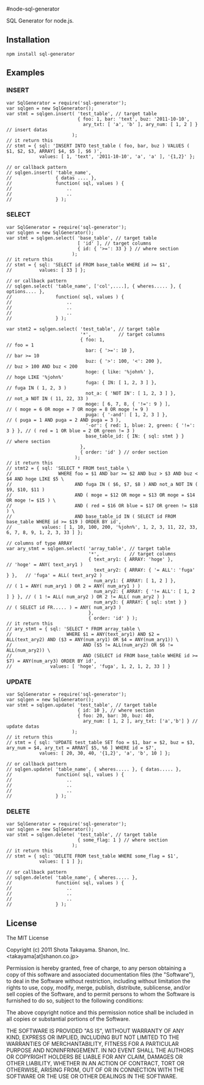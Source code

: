 #node-sql-generator

SQL Generator for node.js.

## Installation

    npm install sql-generator

## Examples

### INSERT

    var SqlGenerator = require('sql-generator');
    var sqlgen = new SqlGenerator();
    var stmt = sqlgen.insert( 'test_table', // target table
                              { foo: 1, bar: 'text', buz: '2011-10-10',
                                ary_txt: [ 'a', 'b' ], ary_num: [ 1, 2 ] } // insert datas
                            );
    // it return this
    // stmt = { sql: 'INSERT INTO test_table ( foo, bar, buz ) VALUES ( $1, $2, $3, ARRAY[ $4, $5 ], $6 )',
                values: [ 1, 'text', '2011-10-10', 'a', 'a' ], '{1,2}' };

    // or callback pattern
    // sqlgen.insert( 'table_name',
    //                { datas .... },
    //                function( sql, values ) {
    //                    ..
    //                    ..
    //                } );
                
### SELECT

    var SqlGenerator = require('sql-generator');
    var sqlgen = new SqlGenerator();
    var stmt = sqlgen.select( 'base_table', // target table
                              [ 'id' ], // target columns
                              { id: { '>=': 33 } } // where section
                            );
    // it return this
    // stmt = { sql: 'SELECT id FROM base_table WHERE id >= $1',
    //          values: [ 33 ] };

    // or callback pattern
    // sqlgen.select( 'table_name', ['col',....], { wheres..... }, { options.... },
    //                function( sql, values ) {
    //                    ..
    //                    ..
    //                    ..
    //                } );
    
    var stmt2 = sqlgen.select( 'test_table', // target table
                               '*',          // target columns
                               { foo: 1,                                         // foo = 1
                                 bar: { '>=': 10 },                              // bar >= 10
                                 buz: { '>': 100, '<': 200 },                    // buz > 100 AND buz < 200
                                 hoge: { like: '%john%' },                       // hoge LIKE '%john%'
                                 fuga: { IN: [ 1, 2, 3 ] },                      // fuga IN ( 1, 2, 3 )
                                 not_a: { 'NOT IN': [ 1, 2, 3 ] },               // not_a NOT IN ( 11, 22, 33 )
                                 moge: [ 6, 7, 8, { '!=': 9 } ],                 // ( moge = 6 OR moge = 7 OR moge = 8 OR moge != 9 )
                                 puga: { '-and': [ 1, 2, 3 ] },                  // ( puga = 1 AND puga = 2 AND puga = 3 ),
                                 '-or': { red: 1, blue: 2, green: { '!=': 3 } }, // ( red = 1 OR blue = 2 OR green != 3 )
                                 base_table_id: { IN: { sql: stmt } }            // where section
                               },
                               { order: 'id' } // order section
                             );
    // it return this
    // stmt2 = { sql: 'SELECT * FROM test_table \
    //                 WHERE foo = $1 AND bar >= $2 AND buz > $3 AND buz < $4 AND hoge LIKE $5 \
    //                       AND fuga IN ( $6, $7, $8 ) AND not_a NOT IN ( $9, $10, $11 )
    //                       AND ( moge = $12 OR moge = $13 OR moge = $14 OR moge != $15 ) \
    //                       AND ( red = $16 OR blue = $17 OR green != $18 ) \
    //                       AND base_table_id IN ( SELECT id FROM base_table WHERE id >= $19 ) ORDER BY id',
    //           values: [ 1, 10, 100, 200, '%john%', 1, 2, 3, 11, 22, 33, 6, 7, 8, 9, 1, 2, 3, 33 ] };

    // columns of type ARRAY
    var ary_stmt = sqlgen.select( 'array_table', // target table
                                  '*',           // target columns
                                  { text_ary1: { ARRAY: 'hoge' },                // 'hoge' = ANY( text_ary1 )
                                    text_ary2: { ARRAY: { '= ALL': 'fuga' } },   // 'fuga' = ALL( text_ary2 )
                                    num_ary1: { ARRAY: [ 1, 2 ] },               // ( 1 = ANY( num_ary1 ) OR 2 = ANY( num_ary1 ) )
                                    num_ary2: { ARRAY: { '!= ALL': [ 1, 2 ] } }, // ( 1 != ALL( num_ary2 ) OR 2 != ALL( num_ary2 ) )
                                    num_ary3: { ARRAY: { sql: stmt } }           // ( SELECT id FR..... ) = ANY( num_ary3 )
                                  },
                                  { order: 'id' } );
    // it return this
    // ary_stmt = { sql: 'SELECT * FROM array_table \
    //                    WHERE $1 = ANY(text_ary1) AND $2 = ALL(text_ary2) AND ($3 = ANY(num_ary1) OR $4 = ANY(num_ary1)) \
    //                          AND ($5 != ALL(num_ary2) OR $6 != ALL(num_ary2)) \
    //                          AND (SELECT id FROM base_table WHERE id >= $7) = ANY(num_ary3) ORDER BY id',
    //              values: [ 'hoge', 'fuga', 1, 2, 1, 2, 33 ] }

### UPDATE

    var SqlGenerator = require('sql-generator');
    var sqlgen = new SqlGenerator();
    var stmt = sqlgen.update( 'test_table', // target table
                              { id: 10 }, // where section
                              { foo: 20, bar: 30, buz: 40,
                                ary_num: [ 1, 2 ], ary_txt: ['a','b'] } // update datas
                            );
    // it return this
    // stmt = { sql: 'UPDATE test_table SET foo = $1, bar = $2, buz = $3, ary_num = $4, ary_txt = ARRAY[ $5, %6 ] WHERE id = $7',
                values: [ 20, 30, 40, '{1,2}', 'a', 'b', 10 ] };
    
    // or callback pattern
    // sqlgen.update( 'table_name', { wheres..... }, { datas..... },
    //                function( sql, values ) {
    //                    ..
    //                    ..
    //                    ..
    //                } );

### DELETE

    var SqlGenerator = require('sql-generator');
    var sqlgen = new SqlGenerator();
    var stmt = sqlgen.delete( 'test_table', // target table
                              { some_flag: 1 } // where section
                            );
    // it return this
    // stmt = { sql: 'DELETE FROM test_table WHERE some_flag = $1',
                values: [ 1 ] };

    // or callback pattern
    // sqlgen.delete( 'table_name', { wheres..... },
    //                function( sql, values ) {
    //                    ..
    //                    ..
    //                    ..
    //                } );

## License

The MIT License

Copyright (c) 2011 Shota Takayama. Shanon, Inc. &lt;takayama[at]shanon.co.jp&gt;

Permission is hereby granted, free of charge, to any person obtaining a copy
of this software and associated documentation files (the "Software"), to deal
in the Software without restriction, including without limitation the rights
to use, copy, modify, merge, publish, distribute, sublicense, and/or sell
copies of the Software, and to permit persons to whom the Software is
furnished to do so, subject to the following conditions:

The above copyright notice and this permission notice shall be included in
all copies or substantial portions of the Software.

THE SOFTWARE IS PROVIDED "AS IS", WITHOUT WARRANTY OF ANY KIND, EXPRESS OR
IMPLIED, INCLUDING BUT NOT LIMITED TO THE WARRANTIES OF MERCHANTABILITY,
FITNESS FOR A PARTICULAR PURPOSE AND NONINFRINGEMENT. IN NO EVENT SHALL THE
AUTHORS OR COPYRIGHT HOLDERS BE LIABLE FOR ANY CLAIM, DAMAGES OR OTHER
LIABILITY, WHETHER IN AN ACTION OF CONTRACT, TORT OR OTHERWISE, ARISING FROM,
OUT OF OR IN CONNECTION WITH THE SOFTWARE OR THE USE OR OTHER DEALINGS IN
THE SOFTWARE.
